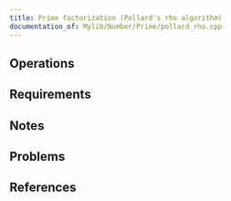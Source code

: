 ```yaml
---
title: Prime factorization (Pollard's rho algorithm)
documentation_of: Mylib/Number/Prime/pollard_rho.cpp
---
```


## Operations

## Requirements

## Notes

## Problems

## References
